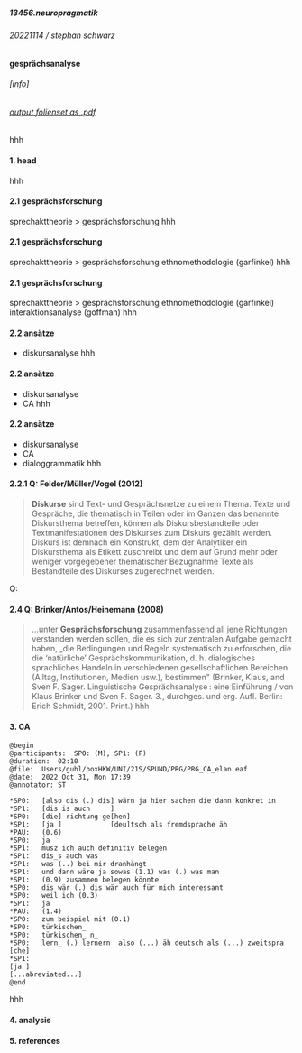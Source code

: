 ##### 13456.neuropragmatik
###### 20221114 / stephan schwarz
#### gesprächsanalyse
###### [info]
###### [output folienset as .pdf](https://ada-sub.rotefadenbuecher.de/skool/public/pr/2022-11-14/?print-pdf)
hhh
#### 1.     head
hhh
#### 2.1     gesprächsforschung
sprechakttheorie > gesprächsforschung
hhh
#### 2.1     gesprächsforschung
sprechakttheorie > gesprächsforschung
ethnomethodologie (garfinkel)
hhh
#### 2.1     gesprächsforschung
sprechakttheorie > gesprächsforschung
ethnomethodologie (garfinkel)
interaktionsanalyse (goffman)
hhh
#### 2.2   ansätze
- diskursanalyse
hhh
#### 2.2   ansätze
- diskursanalyse
- CA
hhh
#### 2.2   ansätze
- diskursanalyse
- CA
- dialoggrammatik
hhh
#### 2.2.1 Q: Felder/Müller/Vogel (2012)
> **Diskurse** sind Text- und Gesprächsnetze zu einem Thema. Texte und Gespräche, die thematisch in Teilen oder im Ganzen das benannte Diskursthema betreffen, können als Diskursbestandteile oder Textmanifestationen des Diskurses zum Diskurs gezählt werden. Diskurs ist demnach ein Konstrukt, dem der Analytiker ein Diskursthema als Etikett zuschreibt und dem auf Grund mehr oder weniger vorgegebener thematischer Bezugnahme Texte als Bestandteile des Diskurses zugerechnet werden.

Q: 
#### 2.4 Q: Brinker/Antos/Heinemann (2008)
> ...unter **Gesprächsforschung** zusammenfassend all jene Richtungen verstanden
werden sollen, die es sich zur zentralen Aufgabe gemacht haben, „die Bedingungen und Regeln systematisch zu erforschen, die die ‘natürliche’ Gesprächskommunikation, d. h. dialogisches sprachliches Handeln in verschiedenen gesellschaftlichen Bereichen (Alltag, Institutionen, Medien usw.), bestimmen" (Brinker, Klaus, and Sven F. Sager. Linguistische Gesprächsanalyse : eine Einführung / von Klaus Brinker und Sven F. Sager. 3., durchges. und erg. Aufl. Berlin: Erich Schmidt, 2001. Print.)
hhh
#### 3.     CA
```
@begin
@participants:  SP0: (M), SP1: (F)
@duration:  02:10
@file:  Users/guhl/boxHKW/UNI/21S/SPUND/PRG/PRG_CA_elan.eaf
@date:  2022 Oct 31, Mon 17:39
@annotator: ST

*SP0:	[also dis (.) dis] wärn ja hier sachen die dann konkret in
*SP1:	[dis is auch     ]
*SP0:	[die] richtung ge[hen]
*SP1:	[ja ]            [deu]tsch als fremdsprache äh
*PAU:	(0.6)
*SP0:	ja
*SP1:	musz ich auch definitiv belegen
*SP1:	dis_s auch was
*SP1:	was (..) bei mir dranhängt
*SP1:	und dann wäre ja sowas (1.1) was (.) was man
*SP1:	(0.9) zusammen belegen könnte
*SP0:	dis wär (.) dis wär auch für mich interessant 
*SP0:	weil ich (0.3)
*SP1:	ja
*PAU:	(1.4)
*SP0:	zum beispiel mit (0.1) 
*SP0:	türkischen_  
*SP0:	türkischen_ n_
*SP0:	lern_ (.) lernern  also (...) äh deutsch als (...) zweitspra [che]
*SP1:	                                                             [ja ]
[...abreviated...]
@end
```
hhh
#### 4.     analysis
#### 5.     references
